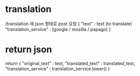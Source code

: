 # translation

/translation 에 json 형태로 post 요청
{ 
    "text" : text (to translate)
    "translation_service" : (google / mozilla / papago)
}
# return json
return {
        "original_text" : text, 
        "translated_text" : translated_text,
        "translation_service" : translation_service.lower()
    }

